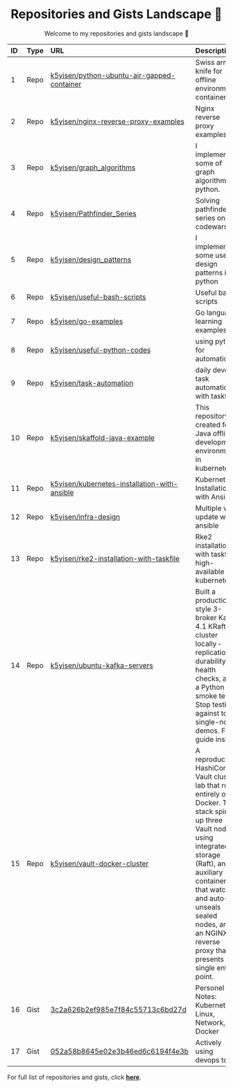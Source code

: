 <h1 align="center">Repositories and Gists Landscape 💎</h1>
<p align="center">Welcome to my repositories and gists landscape 👋</p>

| ID  | Type | URL          | Description                                              |
| :-- | :--- | :--------------- | :---------------------------------------------  |
| 1 | Repo | <a href="https://github.com/k5yisen/python-ubuntu-air-gapped-container">k5yisen/python-ubuntu-air-gapped-container</a> |  Swiss army knife for offline environment container  |
| 2 | Repo | <a href="https://github.com/k5yisen/nginx-reverse-proxy-examples">k5yisen/nginx-reverse-proxy-examples</a> | Nginx reverse proxy examples  |
| 3 | Repo | <a href="https://github.com/k5yisen/graph_algorithms">k5yisen/graph_algorithms</a> | I implemented some of graph algorithms in python.  |
| 4 | Repo | <a href="https://github.com/k5yisen/Pathfinder_Series">k5yisen/Pathfinder_Series</a> | Solving pathfinder series on codewars  |
| 5 | Repo | <a href="https://github.com/k5yisen/design_patterns">k5yisen/design_patterns</a> | I implemented some useful design patterns in python   |
| 6 | Repo | <a href="https://github.com/k5yisen/useful-bash-scripts">k5yisen/useful-bash-scripts</a> | Useful bash scripts   |
| 7 | Repo | <a href="https://github.com/k5yisen/go-examples">k5yisen/go-examples</a> | Go language learning examples  |
| 8 | Repo | <a href="https://github.com/k5yisen/useful-python-codes">k5yisen/useful-python-codes</a> | using python for automation  |
| 9 | Repo | <a href="https://github.com/k5yisen/task-automation">k5yisen/task-automation</a> | daily devops task automation with taskfile  |
| 10 | Repo | <a href="https://github.com/k5yisen/skaffold-java-example">k5yisen/skaffold-java-example</a> | This repository is created for a Java offline development environment in kubernetes.  |
| 11 | Repo | <a href="https://github.com/k5yisen/kubernetes-installation-with-ansible">k5yisen/kubernetes-installation-with-ansible</a> | Kubernetes Installation with Ansible  |
| 12 | Repo | <a href="https://github.com/k5yisen/infra-design">k5yisen/infra-design</a> | Multiple vms update with ansible  |
| 13 | Repo | <a href="https://github.com/k5yisen/rke2-installation-with-taskfile">k5yisen/rke2-installation-with-taskfile</a> | Rke2 installation with taskfile high-available kubernetes  |
| 14 | Repo | <a href="https://github.com/k5yisen/ubuntu-kafka-servers">k5yisen/ubuntu-kafka-servers</a> | Built a production-style 3-broker Kafka 4.1 KRaft cluster locally - replication, durability, health checks, and a Python smoke test. Stop testing against toy single-node demos. Full guide inside.  |
| 15 | Repo | <a href="https://github.com/k5yisen/vault-docker-cluster">k5yisen/vault-docker-cluster</a> | A reproducible HashiCorp Vault cluster lab that runs entirely on Docker. The stack spins up three Vault nodes using integrated storage (Raft), an auxiliary container that watches and auto-unseals sealed nodes, and an NGINX reverse proxy that presents a single entry point.  |
| 16 | Gist | <a href="https://gist.github.com/isennkubilay/3c2a626b2ef985e7f84c55713c6bd27d">3c2a626b2ef985e7f84c55713c6bd27d</a> | Personel Notes: Kubernetes, Linux, Network, Docker  |
| 17 | Gist | <a href="https://gist.github.com/isennkubilay/052a58b8645e02e3b46ed6c6194f4e3b">052a58b8645e02e3b46ed6c6194f4e3b</a> | Actively using devops tools  |

For full list of repositories and gists, click [**here**](https://github.com/k5yisen?tab=repositories&q=&type=&language=&sort=stargazers).
